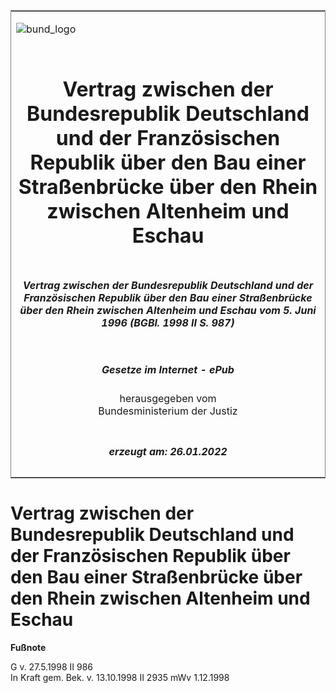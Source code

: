 <span id="DECKBLATT.html"></span>

<table border="0" frame="border" width="100%">

<tr valign="top">

<td align="left">

![bund\_logo](BfJ_2021_Web_de_de.gif)

</td>

<td align="right">

 

</td>

</tr>

<tr align="center" valign="middle">

<td colspan="2">

# Vertrag zwischen der Bundesrepublik Deutschland und der Französischen Republik über den Bau einer Straßenbrücke über den Rhein zwischen Altenheim und Eschau

</td>

</tr>

<tr align="center" valign="middle">

<td colspan="2">

##### Vertrag zwischen der Bundesrepublik Deutschland und der Französischen Republik über den Bau einer Straßenbrücke über den Rhein zwischen Altenheim und Eschau vom 5. Juni 1996 (BGBl. 1998 II S. 987)

</td>

</tr>

<tr align="center" valign="middle">

<td colspan="2">

  
  

##### Gesetze im Internet - ePub  
  
herausgegeben vom  
Bundesministerium der Justiz

</td>

</tr>

<tr align="center" valign="bottom">

<td colspan="2">

  
  

##### erzeugt am: 26.01.2022

</td>

</tr>

</table>

<span id="BJNR098720998.html"></span>

# Vertrag zwischen der Bundesrepublik Deutschland und der Französischen Republik über den Bau einer Straßenbrücke über den Rhein zwischen Altenheim und Eschau

<div>

  
**Fußnote**

<div class="jnhtml">

<div>

<div class="jurAbsatz">

G v. 27.5.1998 II 986  
In Kraft gem. Bek. v. 13.10.1998 II 2935 mWv 1.12.1998

</div>

</div>

</div>

</div>
